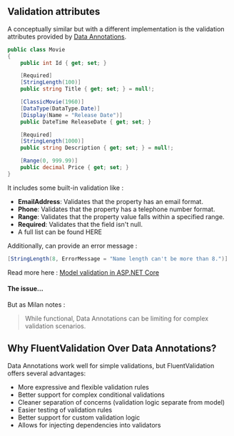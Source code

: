 ## Validation attributes

A conceptually similar but with a different implementation is the validation attributes provided by [Data Annotations](https://learn.microsoft.com/en-us/aspnet/core/mvc/models/validation?view=aspnetcore-9.0#validation-attributes).

```csharp
public class Movie
{
    public int Id { get; set; }

    [Required]
    [StringLength(100)]
    public string Title { get; set; } = null!;

    [ClassicMovie(1960)]
    [DataType(DataType.Date)]
    [Display(Name = "Release Date")]
    public DateTime ReleaseDate { get; set; }

    [Required]
    [StringLength(1000)]
    public string Description { get; set; } = null!;

    [Range(0, 999.99)]
    public decimal Price { get; set; }
}

```

It includes some built-in validation like :

- **EmailAddress**: Validates that the property has an email format.  
- **Phone**: Validates that the property has a telephone number format.  
- **Range**: Validates that the property value falls within a specified range.  
- **Required**: Validates that the field isn't null. 
- A full list can be found HERE

Additionally, can provide an error message : 

```csharp
[StringLength(8, ErrorMessage = "Name length can't be more than 8.")]
```

Read more here : [Model validation in ASP.NET Core](https://learn.microsoft.com/en-us/aspnet/core/mvc/models/validation?view=aspnetcore-9.0#validation-attributes)
#### The issue...

But as Milan notes : 
> While functional, Data Annotations can be limiting for complex validation scenarios.

## Why FluentValidation Over Data Annotations?

Data Annotations work well for simple validations, but FluentValidation offers several advantages:

- More expressive and flexible validation rules
- Better support for complex conditional validations
- Cleaner separation of concerns (validation logic separate from model)
- Easier testing of validation rules
- Better support for custom validation logic
- Allows for injecting dependencies into validators

